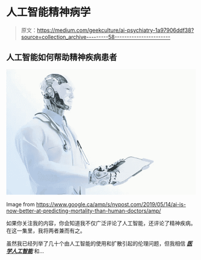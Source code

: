 # 人工智能精神病学

> 原文：<https://medium.com/geekculture/ai-psychiatry-1a97906ddf38?source=collection_archive---------58----------------------->

## 人工智能如何帮助精神疾病患者

![](img/1af7063eb664caef24a27960ddc7e68b.png)

Image from https://www.google.ca/amp/s/nypost.com/2019/05/14/ai-is-now-better-at-predicting-mortality-than-human-doctors/amp/

如果你关注我的内容，你会知道我不仅广泛评论了人工智能，还评论了精神疾病。在这一集里，我将两者兼而有之。

虽然我已经列举了几十个由人工智能的使用和扩散引起的伦理问题，但我相信 [***医学人工智能***](/diogenes-lounge/how-artificial-intelligence-is-transforming-medicine-4d8f85eee4be?sk=1e2a21ab09bbc0fc88b93166d7374efa) 和…